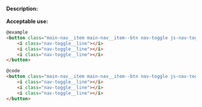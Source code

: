 <b>Description:</b>
<br>
<br>
<b>Acceptable use:</b>

```html
@example
<button class="main-nav__item main-nav__item--btn nav-toggle js-nav-toggle">
    <i class="nav-toggle__line"></i>
    <i class="nav-toggle__line"></i>
    <i class="nav-toggle__line"></i>
</button>
```

```html
@code
<button class="main-nav__item main-nav__item--btn nav-toggle js-nav-toggle hidden--md"">
    <i class="nav-toggle__line"></i>
    <i class="nav-toggle__line"></i>
    <i class="nav-toggle__line"></i>
</button>
```

